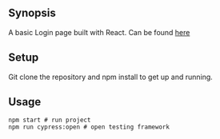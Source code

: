 ## Synopsis

A basic Login page built with React. Can be found [here](https://solaomi.com/homebinder/)

## Setup

Git clone the repository and npm install to get up and running.

## Usage

```
npm start # run project
npm run cypress:open # open testing framework
```
